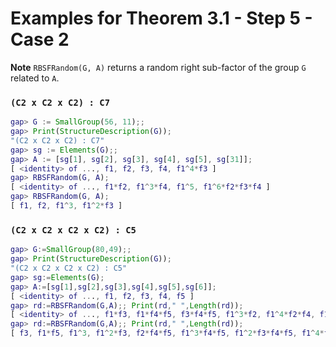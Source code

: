 # Examples for Theorem 3.1 - Step 5 - Case 2

**Note** `RBSFRandom(G, A)` returns a random right sub-factor of the group `G` related to `A`.

### `(C2 x C2 x C2) : C7`

```gap
gap> G := SmallGroup(56, 11);;
gap> Print(StructureDescription(G)); 
"(C2 x C2 x C2) : C7"
gap> sg := Elements(G);;
gap> A := [sg[1], sg[2], sg[3], sg[4], sg[5], sg[31]];
[ <identity> of ..., f1, f2, f3, f4, f1^4*f3 ]
gap> RBSFRandom(G, A);
[ <identity> of ..., f1*f2, f1^3*f4, f1^5, f1^6*f2*f3*f4 ] 
gap> RBSFRandom(G, A);
[ f1, f2, f1^3, f1^2*f3 ] 
```

### `(C2 x C2 x C2 x C2) : C5`
```gap
gap> G:=SmallGroup(80,49);;
gap> Print(StructureDescription(G)); 
"(C2 x C2 x C2 x C2) : C5"
gap> sg:=Elements(G);
gap> A:=[sg[1],sg[2],sg[3],sg[4],sg[5],sg[6]];
[ <identity> of ..., f1, f2, f3, f4, f5 ]
gap> rd:=RBSFRandom(G,A);; Print(rd," ",Length(rd));
[ <identity> of ..., f1*f3, f1*f4*f5, f3*f4*f5, f1^3*f2, f1^4*f2*f4, f1^3*f2*f4*f5, f1^2*f2*f3*f4*f5 ] 8
gap> rd:=RBSFRandom(G,A);; Print(rd," ",Length(rd));
[ f3, f1*f5, f1^3, f1^2*f3, f2*f4*f5, f1^3*f4*f5, f1^2*f3*f4*f5, f1^4*f2*f3*f4, f1^4*f3*f4*f5 ] 9
```
